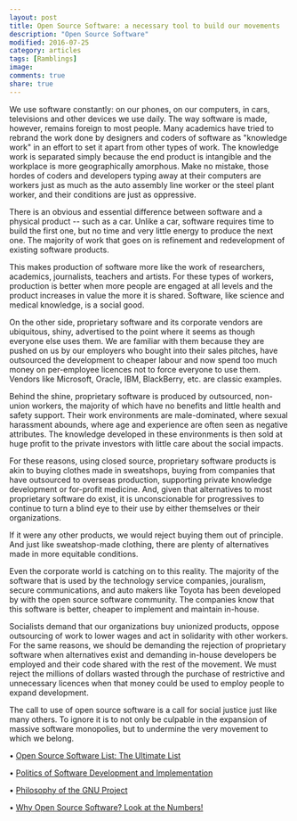 ```yaml
---
layout: post
title: Open Source Software: a necessary tool to build our movements
description: "Open Source Software"
modified: 2016-07-25
category: articles
tags: [Ramblings]
image:
comments: true
share: true
---
```



We use software constantly: on our phones, on our computers, in cars,
televisions and other devices we use daily. The way software is made,
however, remains foreign to most people. Many academics have tried to
rebrand the work done by designers and coders of software as "knowledge
work" in an effort to set it apart from other types of work. The
knowledge work is separated simply because the end product is intangible
and the workplace is more geographically amorphous. Make no mistake,
those hordes of coders and developers typing away at their computers are
workers just as much as the auto assembly line worker or the steel plant
worker, and their conditions are just as oppressive.

There is an obvious and essential difference between software and a
physical product -- such as a car. Unlike a car, software requires time
to build the first one, but no time and very little energy to produce
the next one. The majority of work that goes on is refinement and
redevelopment of existing software products.

This makes production of software more like the work of researchers,
academics, journalists, teachers and artists. For these types of
workers, production is better when more people are engaged at all levels
and the product increases in value the more it is shared. Software, like
science and medical knowledge, is a social good.

On the other side, proprietary software and its corporate vendors are
ubiquitous, shiny, advertised to the point where it seems as though
everyone else uses them. We are familiar with them because they are
pushed on us by our employers who bought into their sales pitches, have
outsourced the development to cheaper labour and now spend too much
money on per-employee licences not to force everyone to use them.
Vendors like Microsoft, Oracle, IBM, BlackBerry, etc. are classic
examples.

Behind the shine, proprietary software is produced by outsourced,
non-union workers, the majority of which have no benefits and little
health and safety support. Their work environments are male-dominated,
where sexual harassment abounds, where age and experience are often seen
as negative attributes. The knowledge developed in these environments is
then sold at huge profit to the private investors with little care about
the social impacts.

For these reasons, using closed source, proprietary software products is
akin to buying clothes made in sweatshops, buying from companies that
have outsourced to overseas production, supporting private knowledge
development or for-profit medicine. And, given that alternatives to most
proprietary software do exist, it is unconscionable for progressives to
continue to turn a blind eye to their use by either themselves or their
organizations.

If it were any other products, we would reject buying them out of
principle. And just like sweatshop-made clothing, there are plenty of
alternatives made in more equitable conditions.

Even the corporate world is catching on to this reality. The majority of
the software that is used by the technology service companies,
jouralism, secure communications, and auto makers like Toyota has been
developed by with the open source software community. The companies know
that this software is better, cheaper to implement and maintain
in-house.

Socialists demand that our organizations buy unionized products, oppose
outsourcing of work to lower wages and act in solidarity with other
workers. For the same reasons, we should be demanding the rejection of
proprietary software when alternatives exist and demanding in-house
developers be employed and their code shared with the rest of the
movement. We must reject the millions of dollars wasted through the
purchase of restrictive and unnecessary licences when that money could
be used to employ people to expand development.

The call to use of open source software is a call for social justice
just like many others. To ignore it is to not only be culpable in the
expansion of massive software monopolies, but to undermine the very
movement to which we belong.

• [Open Source Software List: The Ultimate
List](http://citizenspress.us10.list-manage.com/track/click?u=27d7d00e19a37005743125d7e&id=a2a37d571a&e=580a6e5d4b)

• [Politics of Software Development and
Implementation](http://citizenspress.us10.list-manage.com/track/click?u=27d7d00e19a37005743125d7e&id=cc4dba06a2&e=580a6e5d4b)

• [Philosophy of the GNU
Project](http://citizenspress.us10.list-manage1.com/track/click?u=27d7d00e19a37005743125d7e&id=12c373206a&e=580a6e5d4b)

• [Why Open Source Software? Look at the
Numbers!](http://citizenspress.us10.list-manage.com/track/click?u=27d7d00e19a37005743125d7e&id=63b060e997&e=580a6e5d4b)
